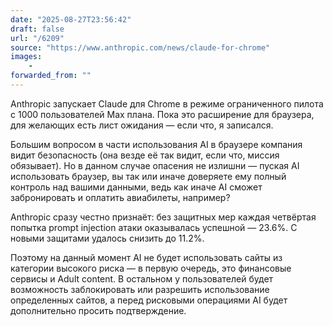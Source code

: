 ```yaml
---
date: "2025-08-27T23:56:42"
draft: false
url: "/6209"
source: "https://www.anthropic.com/news/claude-for-chrome"
images:
    -
forwarded_from: ""
---
```


Anthropic запускает Claude для Chrome в режиме ограниченного пилота с 1000 пользователей Max плана. Пока это расширение для браузера, для желающих есть лист ожидания — если что, я записался.

Большим вопросом в части использования AI в браузере компания видит безопасность (она везде её так видит, если что, миссия обязывает). Но в данном случае опасения не излишни — пуская AI использовать браузер, вы так или иначе доверяете ему полный контроль над вашими данными, ведь как иначе AI сможет забронировать и оплатить авиабилеты, например?

Anthropic сразу честно признаёт: без защитных мер каждая четвёртая попытка prompt injection атаки оказывалась успешной — 23.6%. С новыми защитами удалось снизить до 11.2%.

Поэтому на данный момент AI не будет использовать сайты из категории высокого риска — в первую очередь, это финансовые сервисы и Adult content. В остальном у пользователей будет возможность заблокировать или разрешить использование определенных сайтов, а перед рисковыми операциями AI будет дополнительно просить подтверждение.
